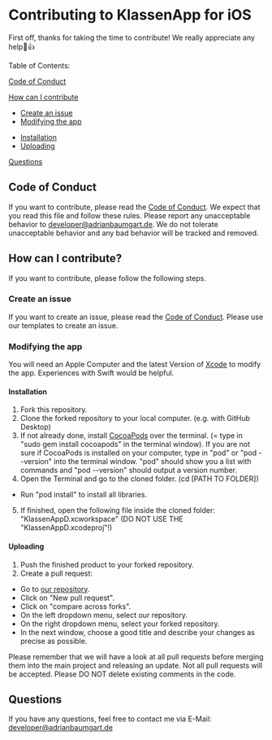 # Contributing to KlassenApp for iOS

First off, thanks for taking the time to contribute! We really appreciate any help🎉👍

Table of Contents:

[Code of Conduct](#code-of-conduct)

[How can I contribute](#how-can-i-contribute)
  * [Create an issue](#create-an-issue)
  * [Modifying the app](#modifying-the-app)
   - [Installation](#installation)
   - [Uploading](#uploading)
    
[Questions](#questions)

## Code of Conduct

If you want to contribute, please read the [Code of Conduct](https://github.com/AdriBoy21/klassenapp-ios/blob/master/CODE_OF_CONDUCT.md).
We expect that you read this file and follow these rules. Please report any unacceptable behavior to [developer@adrianbaumgart.de](mailto:developer@adrianbaumgart.de).
We do not tolerate unacceptable behavior and any bad behavior will be tracked and removed.

## How can I contribute?

If you want to contribute, please follow the following steps.

### Create an issue

If you want to create an issue, please read the [Code of Conduct](https://github.com/AdriBoy21/klassenapp-ios/blob/master/CODE_OF_CONDUCT.md).
Please use our templates to create an issue.

### Modifying the app

You will need an Apple Computer and the latest Version of [Xcode](https://itunes.apple.com/de/app/xcode/id497799835?mt=12) to modify the app. Experiences with Swift would be helpful.

#### Installation
1. Fork this repository.
2. Clone the forked repository to your local computer. (e.g. with GitHub Desktop)
3. If not already done, install [CocoaPods](https://cocoapods.org/) over the terminal. (= type in "sudo gem install cocoapods" in the terminal window). If you are not sure if CocoaPods is installed on your computer, type in "pod" or "pod --version" into the terminal window. "pod" should show you a list with commands and "pod --version" should output a version number.
4. Open the Terminal and go to the cloned folder. (cd [PATH TO FOLDER])
* Run "pod install" to install all libraries.
5. If finished, open the following file inside the cloned folder: "KlassenAppD.xcworkspace" (DO NOT USE THE "KlassenAppD.xcodeproj"!)

#### Uploading
1. Push the finished product to your forked repository.
2. Create a pull request:
* Go to [our repository](https://github.com/AdriBoy21/klassenapp-ios).
* Click on "New pull request".
* Click on "compare across forks".
* On the left dropdown menu, select our repository.
* On the right dropdown menu, select your forked repository.
* In the next window, choose a good title and describe your changes as precise as possible.

Please remember that we will have a look at all pull requests before merging them into the main project and releasing an update.
Not all pull requests will be accepted.
Please DO NOT delete existing comments in the code.

## Questions

If you have any questions, feel free to contact me via E-Mail: [developer@adrianbaumgart.de](mailto:developer@adrianbaumgart.de)


